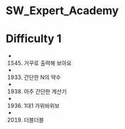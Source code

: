 # SW_Expert_Academy
 
# Difficulty 1
* 1545. 거꾸로 출력해 보아요
* 1933. 간단한 N의 약수
* 1938. 아주 간단한 계산기
* 1936. 1대1 가위바위보
* 2019. 더블더블